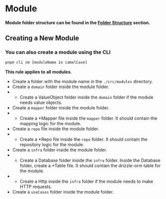 # Module

#### Module folder structure can be found in the [Folder Structure](./files.md) section.

## Creating a New Module

### You can also create a module using the CLI

```bash
pnpm cli cm [moduleName in camelCase] 
```

**This rule applies to all modules.**

- Create a folder with the module name in the `./src/modules` directory.
- Create a `domain` folder inside the module folder.
-
    - Create a ValueObject folder inside the `domain` folder if the module needs value objects.
- Create a `mapper` folder inside the module folder.
-
    - Create a \*Mapper file inside the `mapper` folder. It should contain the mapping logic for the module.
- Create a `repo` file inside the module folder.
-
    - Create a \*Repo file inside the `repo` folder. It should contain the repository logic for the module.
- Create a `infra` folder inside the module folder.
-
    - Create a Database folder inside the `infra` folder. Inside the Database folder, create a \*Table file. It should
      contain the drizzle-orm table for the module.
-
    - Create a Http inside the `infra` folder if the module needs to make HTTP requests.
- Create a `useCases` folder inside the module folder.
